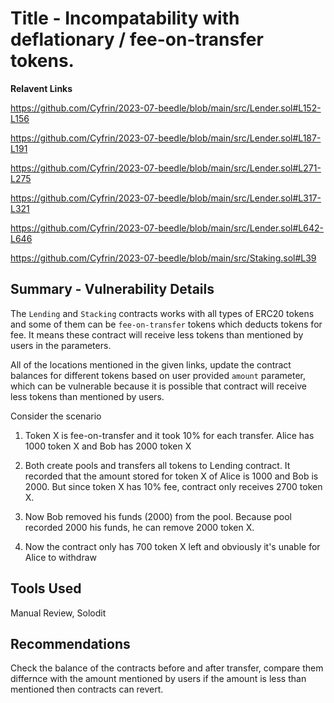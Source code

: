 # Title - Incompatability with deflationary / fee-on-transfer tokens.

**Relavent Links**

https://github.com/Cyfrin/2023-07-beedle/blob/main/src/Lender.sol#L152-L156

https://github.com/Cyfrin/2023-07-beedle/blob/main/src/Lender.sol#L187-L191

https://github.com/Cyfrin/2023-07-beedle/blob/main/src/Lender.sol#L271-L275

https://github.com/Cyfrin/2023-07-beedle/blob/main/src/Lender.sol#L317-L321

https://github.com/Cyfrin/2023-07-beedle/blob/main/src/Lender.sol#L642-L646

https://github.com/Cyfrin/2023-07-beedle/blob/main/src/Staking.sol#L39

## Summary - Vulnerability Details

The `Lending` and `Stacking` contracts works with all types of ERC20 tokens and some of them can be `fee-on-transfer` tokens which deducts tokens for fee. It means these contract will receive less tokens than mentioned by users in the parameters.

All of the locations mentioned in the given links, update the contract balances for different tokens based on user provided `amount` parameter, which can be vulnerable because it is possible that contract will receive less tokens than mentioned by users.

Consider the scenario

1. Token X is fee-on-transfer and it took 10% for each transfer. Alice has 1000 token X and Bob has 2000 token X

2. Both create pools and transfers all tokens to Lending contract. It recorded that the amount stored for token X of Alice is 1000 and Bob is 2000. But since token X has 10% fee, contract only receives 2700 token X.

3. Now Bob removed his funds (2000) from the pool. Because pool recorded 2000 his funds, he can remove 2000 token X.

4. Now the contract only has 700 token X left and obviously it's unable for Alice to withdraw

## Tools Used

Manual Review, Solodit

## Recommendations

Check the balance of the contracts before and after transfer, compare them differnce with the amount mentioned by users if the amount is less than mentioned then contracts can revert.
